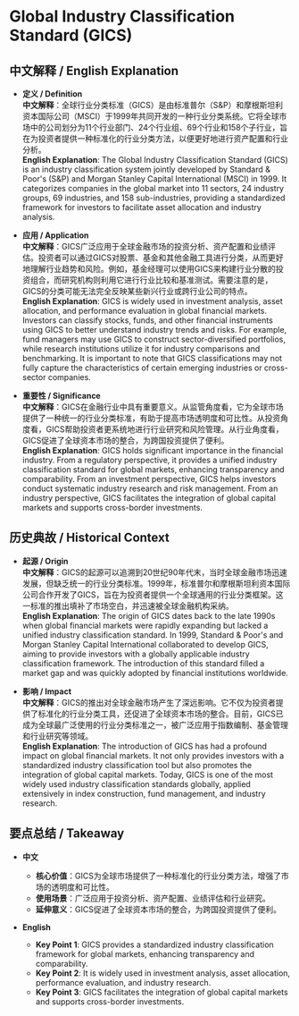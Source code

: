 # Global Industry Classification Standard (GICS)

## 中文解释 / English Explanation

* **定义 / Definition**  
  **中文解释**：全球行业分类标准（GICS）是由标准普尔（S&P）和摩根斯坦利资本国际公司（MSCI）于1999年共同开发的一种行业分类系统。它将全球市场中的公司划分为11个行业部门、24个行业组、69个行业和158个子行业，旨在为投资者提供一种标准化的行业分类方法，以便更好地进行资产配置和行业分析。  
  **English Explanation**: The Global Industry Classification Standard (GICS) is an industry classification system jointly developed by Standard & Poor's (S&P) and Morgan Stanley Capital International (MSCI) in 1999. It categorizes companies in the global market into 11 sectors, 24 industry groups, 69 industries, and 158 sub-industries, providing a standardized framework for investors to facilitate asset allocation and industry analysis.

* **应用 / Application**  
  **中文解释**：GICS广泛应用于全球金融市场的投资分析、资产配置和业绩评估。投资者可以通过GICS对股票、基金和其他金融工具进行分类，从而更好地理解行业趋势和风险。例如，基金经理可以使用GICS来构建行业分散的投资组合，而研究机构则利用它进行行业比较和基准测试。需要注意的是，GICS的分类可能无法完全反映某些新兴行业或跨行业公司的特点。  
  **English Explanation**: GICS is widely used in investment analysis, asset allocation, and performance evaluation in global financial markets. Investors can classify stocks, funds, and other financial instruments using GICS to better understand industry trends and risks. For example, fund managers may use GICS to construct sector-diversified portfolios, while research institutions utilize it for industry comparisons and benchmarking. It is important to note that GICS classifications may not fully capture the characteristics of certain emerging industries or cross-sector companies.

* **重要性 / Significance**  
  **中文解释**：GICS在金融行业中具有重要意义。从监管角度看，它为全球市场提供了一种统一的行业分类标准，有助于提高市场透明度和可比性。从投资角度看，GICS帮助投资者更系统地进行行业研究和风险管理。从行业角度看，GICS促进了全球资本市场的整合，为跨国投资提供了便利。  
  **English Explanation**: GICS holds significant importance in the financial industry. From a regulatory perspective, it provides a unified industry classification standard for global markets, enhancing transparency and comparability. From an investment perspective, GICS helps investors conduct systematic industry research and risk management. From an industry perspective, GICS facilitates the integration of global capital markets and supports cross-border investments.

## 历史典故 / Historical Context

* **起源 / Origin**  
  **中文解释**：GICS的起源可以追溯到20世纪90年代末，当时全球金融市场迅速发展，但缺乏统一的行业分类标准。1999年，标准普尔和摩根斯坦利资本国际公司合作开发了GICS，旨在为投资者提供一个全球通用的行业分类框架。这一标准的推出填补了市场空白，并迅速被全球金融机构采纳。  
  **English Explanation**: The origin of GICS dates back to the late 1990s when global financial markets were rapidly expanding but lacked a unified industry classification standard. In 1999, Standard & Poor's and Morgan Stanley Capital International collaborated to develop GICS, aiming to provide investors with a globally applicable industry classification framework. The introduction of this standard filled a market gap and was quickly adopted by financial institutions worldwide.

* **影响 / Impact**  
  **中文解释**：GICS的推出对全球金融市场产生了深远影响。它不仅为投资者提供了标准化的行业分类工具，还促进了全球资本市场的整合。目前，GICS已成为全球最广泛使用的行业分类标准之一，被广泛应用于指数编制、基金管理和行业研究等领域。  
  **English Explanation**: The introduction of GICS has had a profound impact on global financial markets. It not only provides investors with a standardized industry classification tool but also promotes the integration of global capital markets. Today, GICS is one of the most widely used industry classification standards globally, applied extensively in index construction, fund management, and industry research.

## 要点总结 / Takeaway

* **中文**  
  - **核心价值**：GICS为全球市场提供了一种标准化的行业分类方法，增强了市场的透明度和可比性。  
  - **使用场景**：广泛应用于投资分析、资产配置、业绩评估和行业研究。  
  - **延伸意义**：GICS促进了全球资本市场的整合，为跨国投资提供了便利。

* **English**  
  - **Key Point 1**: GICS provides a standardized industry classification framework for global markets, enhancing transparency and comparability.  
  - **Key Point 2**: It is widely used in investment analysis, asset allocation, performance evaluation, and industry research.  
  - **Key Point 3**: GICS facilitates the integration of global capital markets and supports cross-border investments.